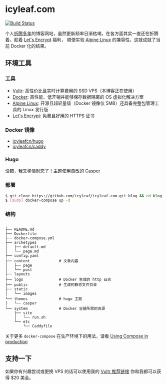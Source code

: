 # icyleaf.com

[![Build Status](https://travis-ci.org/icyleaf/icyleaf.com.svg?branch=master)](https://travis-ci.org/icyleaf/icyleaf.com)

个人[折腾多年][blog-history-link]的博客网站，虽然更新频率日渐枯竭，在各方面其实一直还在折腾着。趁着 [Let's Encrypt][let-encrypt-link] 福利，
顺便实验 [Alpine Linux][alpine-link] 的兼容性，这就成就了当前 Docker 化的结果。

## 环境工具

### 工具

- [Vultr][vultr-link]: 高性价比且实时计算费用的 SSD VPS（本博客正在使用）
- [Docker][docker-link]: 高性能、低开销并能够保存数据隔离的 OS 虚拟化解决方案
- [Alpine Linux][alpine-link]: 开源且超轻量级（Docker 镜像仅 5MB）还具备完整包管理工具的 Linux 发行版
- [Let's Encrypt][let-encrypt-link]: 免费且好用的 HTTPS 证书

### Docker 镜像

- [icyleafcn/hugo][icyleaf-hugo-link]
- [icyleafcn/caddy][icyleaf-caddy-link]

### Hugo

没错，我又移情别恋了！主题使用自改的 [Casper](http://github.com/icyleaf/hugo-theme-casper)

### 部署

```bash
$ git clone https://github.com/icyleaf/icyleaf.com.git blog && cd blog
$ [sudo] docker-compose up -d
```

### 结构

```
.
├── README.md
├── Dockerfile
├── docker-compose.yml
├── archetypes
│   ├── default.md
│   └── page.md
├── config.yaml
├── content             # 文章内容
│   ├── page
│   └── post
├── layouts
├── logs                # Docker 生成的 http 日志
├── public              # 生成的静态文件目录
├── static
│   └── images
└── themes              # hugo 主题
│   └── casper
└── system              # Docker 容器所需的资源
    ├── site
    │   └── run.sh
    └── etc
        └── Caddyfile
```

关于更多 `docker-compose` 在生产环境下的用法，请看 [Using Compose in production][compose-production-link]

## 支持一下

如果你有兴趣尝试或更换 VPS 的话可以使用我的 [Vultr 推荐链接][vultr-affiliate-link] 你和我都可以获得 $20 美金。

[blog-history-link]: http://icyleaf.com/2015/12/a-history-of-blog-migration/
[let-encrypt-link]: https://letsencrypt.org/
[alpine-link]: http://www.alpinelinux.org/
[docker-link]: https://www.docker.com/
[vultr-link]: https://www.vultr.com/
[vultr-affiliate-link]: http://www.vultr.com/?ref=6863897
[letsencrypt-post-link]: https://imququ.com/post/letsencrypt-certificate.html
[icyleaf-hugo-link]: https://github.com/icyleaf/docker-images/tree/master/hugo
[icyleaf-caddy-link]: https://github.com/icyleaf/docker-images/tree/master/caddy
[ngix-proxy-ssl-link]: https://github.com/JrCs/docker-letsencrypt-nginx-proxy-companion
[compose-production-link]: https://docs.docker.com/compose/production/
